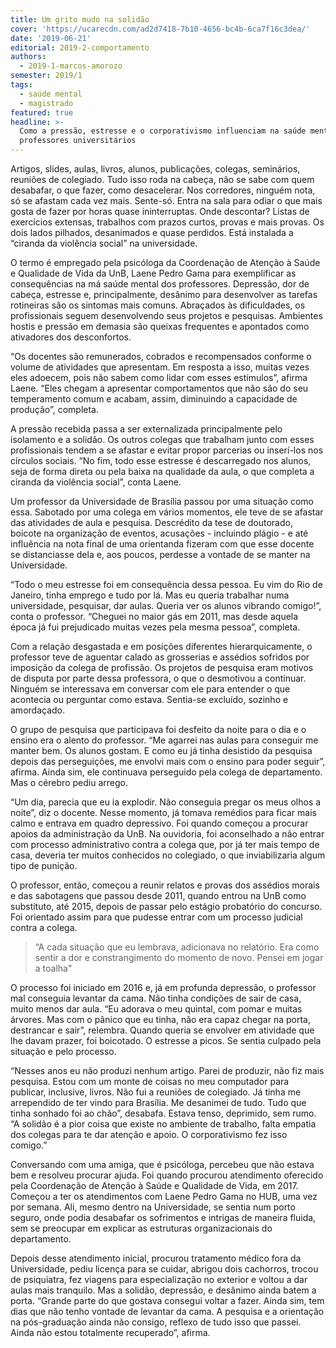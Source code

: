 ```yaml
---
title: Um grito mudo na solidão
cover: 'https://ucarecdn.com/ad2d7418-7b10-4656-bc4b-6ca7f16c3dea/'
date: '2019-06-21'
editorial: 2019-2-comportamento
authors:
  - 2019-1-marcos-amorozo
semester: 2019/1
tags:
  - saúde mental
  - magistrado
featured: true
headline: >-
  Como a pressão, estresse e o corporativismo influenciam na saúde mental dos
  professores universitários
---
```

Artigos, slides, aulas, livros, alunos, publicações, colegas, seminários, reuniões de colegiado. Tudo isso roda na cabeça, não se sabe com quem desabafar, o que fazer, como desacelerar. Nos corredores, ninguém nota, só se afastam cada vez mais. Sente-só. Entra na sala para odiar o que mais gosta de fazer por horas quase ininterruptas. Onde descontar? Listas de exercícios extensas, trabalhos com prazos curtos, provas e mais provas. Os dois lados pilhados, desanimados e quase perdidos. Está instalada a “ciranda da violência social” na universidade.

O termo é empregado pela psicóloga da Coordenação de Atenção à Saúde e Qualidade de Vida da UnB, Laene Pedro Gama para exemplificar as consequências na má saúde mental dos professores. Depressão, dor de cabeça, estresse e, principalmente, desânimo para desenvolver as tarefas rotineiras são os sintomas mais comuns. Abraçados às dificuldades, os profissionais seguem desenvolvendo seus projetos e pesquisas. Ambientes hostis e pressão em demasia são queixas frequentes e apontados como ativadores dos desconfortos.

“Os docentes são remunerados, cobrados e recompensados conforme o volume de atividades que apresentam. Em resposta a isso, muitas vezes eles adoecem, pois não sabem como lidar com esses estímulos”, afirma Laene. “Eles chegam a apresentar comportamentos que não são do seu temperamento comum e acabam, assim, diminuindo a capacidade de produção”, completa. 

A pressão recebida passa a ser externalizada principalmente pelo isolamento e a solidão. Os outros colegas que trabalham junto com esses profissionais tendem a se afastar e evitar propor parcerias ou inserí-los nos círculos sociais. “No fim, todo esse estresse é descarregado nos alunos, seja de forma direta ou pela baixa na qualidade da aula, o que completa a ciranda da violência social”, conta Laene.

Um professor da Universidade de Brasília passou por uma situação como essa. Sabotado por uma colega em vários momentos, ele teve de se afastar das atividades de aula e pesquisa. Descrédito da tese de doutorado, boicote na organização de eventos, acusações - incluindo plágio - e até influência na nota final de uma orientanda fizeram com que esse docente se distanciasse dela e, aos poucos, perdesse a vontade de se manter na Universidade. 

“Todo o meu estresse foi em consequência dessa pessoa. Eu vim do Rio de Janeiro, tinha emprego e tudo por lá. Mas eu queria trabalhar numa universidade, pesquisar, dar aulas. Queria ver os alunos vibrando comigo!”, conta o professor. “Cheguei no maior gás em 2011, mas desde aquela época já fui prejudicado muitas vezes pela mesma pessoa”, completa.

Com a relação desgastada e em posições diferentes hierarquicamente, o professor teve de aguentar calado as grosserias e assédios sofridos por imposição da colega de profissão. Os projetos de pesquisa eram motivos de disputa por parte dessa professora, o que o desmotivou a continuar. Ninguém se interessava em conversar com ele para entender o que acontecia ou perguntar como estava. Sentia-se excluído, sozinho e amordaçado.

O grupo de pesquisa que participava foi desfeito da noite para o dia e o ensino era o alento do professor. “Me agarrei nas aulas para conseguir me manter bem. Os alunos gostam. E como eu já tinha desistido da pesquisa depois das perseguições, me envolvi mais com o ensino para poder seguir”, afirma. Ainda sim, ele continuava perseguido pela colega de departamento. Mas o cérebro pediu arrego. 

“Um dia, parecia que eu ia explodir. Não conseguia pregar os meus olhos a noite”, diz o docente. Nesse momento, já tomava remédios para ficar mais calmo e entrava em quadro depressivo. Foi quando começou a procurar apoios da administração da UnB. Na ouvidoria, foi aconselhado a não entrar com processo administrativo contra a colega que, por já ter mais tempo de casa, deveria ter muitos conhecidos no colegiado, o que inviabilizaria algum tipo de punição. 

O professor, então, começou a reunir relatos e provas dos assédios morais e das sabotagens que passou desde 2011, quando entrou na UnB como substituto, até 2015, depois de passar pelo estágio probatório do concurso. Foi orientado assim para que pudesse entrar com um processo judicial contra a colega. 

> “A cada situação que eu lembrava, adicionava no relatório. Era como sentir a dor e constrangimento do momento de novo. Pensei em jogar a toalha"

O processo foi iniciado em 2016 e, já em profunda depressão, o professor mal conseguia levantar da cama. Não tinha condições de sair de casa, muito menos dar aula. “Eu adorava o meu quintal, com pomar e muitas árvores. Mas com o pânico que eu tinha, não era capaz chegar na porta, destrancar e sair”, relembra. Quando queria se envolver em atividade que lhe davam prazer, foi boicotado. O estresse a picos. Se sentia culpado pela situação e pelo processo. 

“Nesses anos eu não produzi nenhum artigo. Parei de produzir, não fiz mais pesquisa. Estou com um monte de coisas no meu computador para publicar, inclusive, livros. Não fui a reuniões de colegiado. Já tinha me arrependido de ter vindo para Brasília. Me desanimei de tudo. Tudo que tinha sonhado foi ao chão”, desabafa. Estava tenso, deprimido, sem rumo. “A solidão é a pior coisa que existe no ambiente de trabalho, falta empatia dos colegas para te dar atenção e apoio. O corporativismo fez isso comigo.”

Conversando com uma amiga, que é psicóloga, percebeu que não estava bem e resolveu procurar ajuda. Foi quando procurou atendimento oferecido pela Coordenação de Atenção à Saúde e Qualidade de Vida, em 2017. Começou a ter os atendimentos com Laene Pedro Gama no HUB, uma vez por semana. Ali, mesmo dentro na Universidade, se sentia num porto seguro, onde podia desabafar os sofrimentos e intrigas  de maneira fluida, sem se preocupar em explicar as estruturas organizacionais do departamento.

Depois desse atendimento inicial, procurou tratamento médico fora da Universidade, pediu licença para se cuidar, abrigou dois cachorros, trocou de psiquiatra, fez viagens para especialização no exterior e voltou a dar aulas mais tranquilo. Mas a solidão, depressão, e desânimo ainda batem a porta. “Grande parte do que gostava consegui voltar a fazer. Ainda sim, tem dias que não tenho vontade de levantar da cama. A pesquisa e a orientação na pós-graduação ainda não consigo, reflexo de tudo isso que passei. Ainda não estou totalmente recuperado”, afirma.

